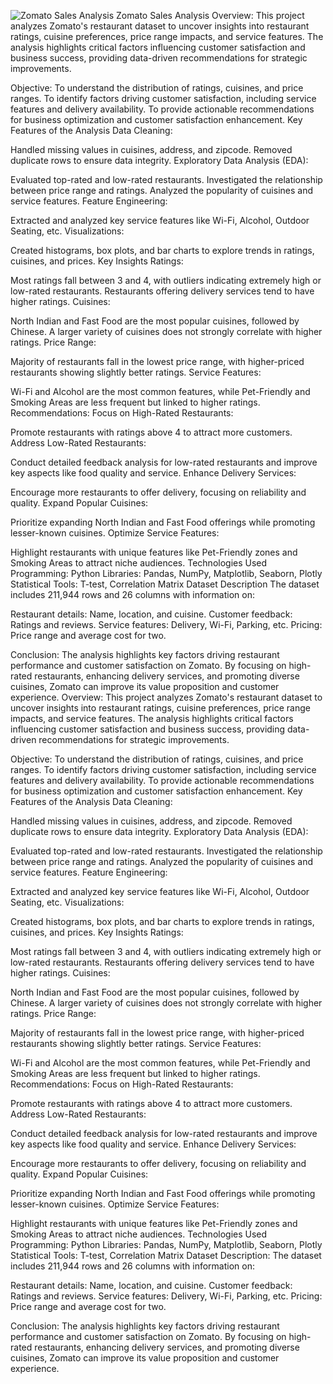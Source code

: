 ![Zomato Sales Analysis](https://encrypted-tbn0.gstatic.com/images?q=tbn:ANd9GcRQ04M39zDVSkFTeVBLH0aUUdE5I3KS-VH7YQ&s)
Zomato Sales Analysis Overview: This project analyzes Zomato's restaurant dataset to uncover insights into restaurant ratings, cuisine preferences, price range impacts, and service features. The analysis highlights critical factors influencing customer satisfaction and business success, providing data-driven recommendations for strategic improvements.

Objective: To understand the distribution of ratings, cuisines, and price ranges. To identify factors driving customer satisfaction, including service features and delivery availability. To provide actionable recommendations for business optimization and customer satisfaction enhancement. Key Features of the Analysis Data Cleaning:

Handled missing values in cuisines, address, and zipcode. Removed duplicate rows to ensure data integrity. Exploratory Data Analysis (EDA):

Evaluated top-rated and low-rated restaurants. Investigated the relationship between price range and ratings. Analyzed the popularity of cuisines and service features. Feature Engineering:

Extracted and analyzed key service features like Wi-Fi, Alcohol, Outdoor Seating, etc. Visualizations:

Created histograms, box plots, and bar charts to explore trends in ratings, cuisines, and prices. Key Insights Ratings:

Most ratings fall between 3 and 4, with outliers indicating extremely high or low-rated restaurants. Restaurants offering delivery services tend to have higher ratings. Cuisines:

North Indian and Fast Food are the most popular cuisines, followed by Chinese. A larger variety of cuisines does not strongly correlate with higher ratings. Price Range:

Majority of restaurants fall in the lowest price range, with higher-priced restaurants showing slightly better ratings. Service Features:

Wi-Fi and Alcohol are the most common features, while Pet-Friendly and Smoking Areas are less frequent but linked to higher ratings. Recommendations: Focus on High-Rated Restaurants:

Promote restaurants with ratings above 4 to attract more customers. Address Low-Rated Restaurants:

Conduct detailed feedback analysis for low-rated restaurants and improve key aspects like food quality and service. Enhance Delivery Services:

Encourage more restaurants to offer delivery, focusing on reliability and quality. Expand Popular Cuisines:

Prioritize expanding North Indian and Fast Food offerings while promoting lesser-known cuisines. Optimize Service Features:

Highlight restaurants with unique features like Pet-Friendly zones and Smoking Areas to attract niche audiences. Technologies Used Programming: Python Libraries: Pandas, NumPy, Matplotlib, Seaborn, Plotly Statistical Tools: T-test, Correlation Matrix Dataset Description The dataset includes 211,944 rows and 26 columns with information on:

Restaurant details: Name, location, and cuisine. Customer feedback: Ratings and reviews. Service features: Delivery, Wi-Fi, Parking, etc. Pricing: Price range and average cost for two.

Conclusion: The analysis highlights key factors driving restaurant performance and customer satisfaction on Zomato. By focusing on high-rated restaurants, enhancing delivery services, and promoting diverse cuisines, Zomato can improve its value proposition and customer experience. Overview: This project analyzes Zomato's restaurant dataset to uncover insights into restaurant ratings, cuisine preferences, price range impacts, and service features. The analysis highlights critical factors influencing customer satisfaction and business success, providing data-driven recommendations for strategic improvements.

Objective: To understand the distribution of ratings, cuisines, and price ranges. To identify factors driving customer satisfaction, including service features and delivery availability. To provide actionable recommendations for business optimization and customer satisfaction enhancement. Key Features of the Analysis Data Cleaning:

Handled missing values in cuisines, address, and zipcode. Removed duplicate rows to ensure data integrity. Exploratory Data Analysis (EDA):

Evaluated top-rated and low-rated restaurants. Investigated the relationship between price range and ratings. Analyzed the popularity of cuisines and service features. Feature Engineering:

Extracted and analyzed key service features like Wi-Fi, Alcohol, Outdoor Seating, etc. Visualizations:

Created histograms, box plots, and bar charts to explore trends in ratings, cuisines, and prices. Key Insights Ratings:

Most ratings fall between 3 and 4, with outliers indicating extremely high or low-rated restaurants. Restaurants offering delivery services tend to have higher ratings. Cuisines:

North Indian and Fast Food are the most popular cuisines, followed by Chinese. A larger variety of cuisines does not strongly correlate with higher ratings. Price Range:

Majority of restaurants fall in the lowest price range, with higher-priced restaurants showing slightly better ratings. Service Features:

Wi-Fi and Alcohol are the most common features, while Pet-Friendly and Smoking Areas are less frequent but linked to higher ratings. Recommendations: Focus on High-Rated Restaurants:

Promote restaurants with ratings above 4 to attract more customers. Address Low-Rated Restaurants:

Conduct detailed feedback analysis for low-rated restaurants and improve key aspects like food quality and service. Enhance Delivery Services:

Encourage more restaurants to offer delivery, focusing on reliability and quality. Expand Popular Cuisines:

Prioritize expanding North Indian and Fast Food offerings while promoting lesser-known cuisines. Optimize Service Features:

Highlight restaurants with unique features like Pet-Friendly zones and Smoking Areas to attract niche audiences. Technologies Used Programming: Python Libraries: Pandas, NumPy, Matplotlib, Seaborn, Plotly Statistical Tools: T-test, Correlation Matrix Dataset Description: The dataset includes 211,944 rows and 26 columns with information on:

Restaurant details: Name, location, and cuisine. Customer feedback: Ratings and reviews. Service features: Delivery, Wi-Fi, Parking, etc. Pricing: Price range and average cost for two.

Conclusion: The analysis highlights key factors driving restaurant performance and customer satisfaction on Zomato. By focusing on high-rated restaurants, enhancing delivery services, and promoting diverse cuisines, Zomato can improve its value proposition and customer experience.
